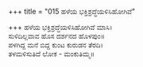 +++
title = "015 ಹಳೆಯ ಭಕ್ತಿಶ್ರದ್ಧೆಯಳಿಸಿಹೋಗಿವೆ"

+++
ಹಳೆಯ ಭಕ್ತಿಶ್ರದ್ಧೆಯಳಿಸಿಹೋಗಿವೆ ಮಾಸಿ।  
ಸುಳಿದಿಲ್ಲವಾವ ಹೊಸ ದರ್ಶನದ ಹೊಳಪುಂ॥  
ಪಳಗಿದ್ದ ಮನೆ ಬಿದ್ದ ಕುಂಟ ಕುರುಡನ ತೆರದಿ।  
ತಳಮಳಿಸುತಿದೆ ಲೋಕ - ಮಂಕುತಿಮ್ಮ॥  
